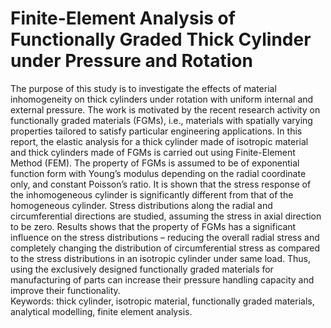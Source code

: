 # Finite-Element Analysis of Functionally Graded Thick Cylinder under Pressure and Rotation
The purpose of this study is to investigate the effects of material inhomogeneity on thick
cylinders under rotation with uniform internal and external pressure. The work is motivated by
the recent research activity on functionally graded materials (FGMs), i.e., materials with
spatially varying properties tailored to satisfy particular engineering applications. In this report,
the elastic analysis for a thick cylinder made of isotropic material and thick cylinders made of
FGMs is carried out using Finite-Element Method (FEM). The property of FGMs is assumed
to be of exponential function form with Young’s modulus depending on the radial coordinate
only, and constant Poisson’s ratio. It is shown that the stress response of the inhomogeneous
cylinder is significantly different from that of the homogeneous cylinder. Stress distributions
along the radial and circumferential directions are studied, assuming the stress in axial direction
to be zero. Results shows that the property of FGMs has a significant influence on the stress
distributions – reducing the overall radial stress and completely changing the distribution of
circumferential stress as compared to the stress distributions in an isotropic cylinder under same
load. Thus, using the exclusively designed functionally graded materials for manufacturing of
parts can increase their pressure handling capacity and improve their functionality.
<br>
Keywords: thick cylinder, isotropic material, functionally graded materials, analytical
modelling, finite element analysis.
